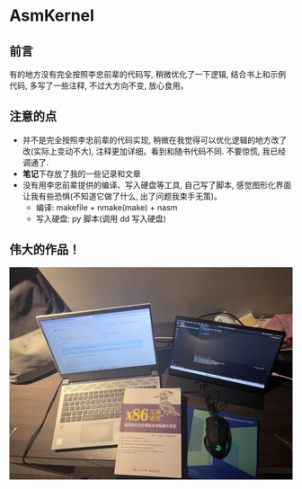 # AsmKernel

## 前言
有的地方没有完全按照李忠前辈的代码写, 稍微优化了一下逻辑, 结合书上和示例代码, 多写了一些注释, 不过大方向不变, 放心食用。

## 注意的点
- 并不是完全按照李忠前辈的代码实现, 稍微在我觉得可以优化逻辑的地方改了改(实际上变动不大), 注释更加详细。看到和随书代码不同. 不要惊慌, 我已经调通了.
- **笔记**下存放了我的一些记录和文章
- 没有用李忠前辈提供的编译、写入硬盘等工具, 自己写了脚本, 感觉图形化界面让我有些恐惧(不知道它做了什么, 出了问题我束手无策)。
    - 编译: makefile + nmake(make) + nasm
    - 写入硬盘: py 脚本(调用 dd 写入硬盘)

## 伟大的作品！
![alt text](image/begin.JPG)
